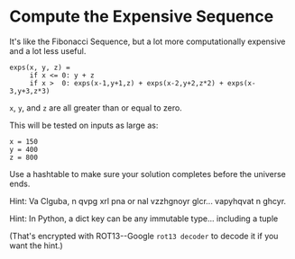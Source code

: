 # Compute the Expensive Sequence

It's like the Fibonacci Sequence, but a lot more computationally
expensive and a lot less useful.

```
exps(x, y, z) =
     if x <= 0: y + z
     if x >  0: exps(x-1,y+1,z) + exps(x-2,y+2,z*2) + exps(x-3,y+3,z*3)
```

`x`, `y`, and `z` are all greater than or equal to zero.

This will be tested on inputs as large as:

```
x = 150
y = 400
z = 800
```

Use a hashtable to make sure your solution completes before the universe
ends.

Hint: Va Clguba, n qvpg xrl pna or nal vzzhgnoyr glcr... vapyhqvat n
ghcyr.

Hint:
In Python, a dict key can be any immutable type... including a
tuple

(That's encrypted with ROT13--Google `rot13 decoder` to decode it if you
want the hint.)
